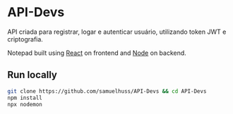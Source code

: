 # API-Devs

API criada para registrar, logar e autenticar usuário, utilizando token JWT e criptografia.

Notepad built using
[React](https://reactjs.org/)
on frontend and
[Node](https://nodejs.org/)
on backend.


## Run locally

```bash
git clone https://github.com/samuelhuss/API-Devs && cd API-Devs
npm install
npx nodemon
```
